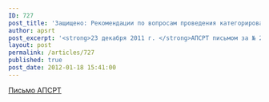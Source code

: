 ```yaml
---
ID: 727
post_title: 'Защищено: Рекомендации по вопросам проведения категорирования и оценки уязвимости'
author: apsrt
post_excerpt: '<strong>23 декабря 2011 г. </strong>АПСРТ письмом за № 2-01/312 организациям-членам ассоциации направлены рекомендации по вопросам проведения категорирования и проведения оценки уязвимости объектов транспортной инфраструктуры и транспортных средств для обеспечения транспортной безопасности.'
layout: post
permalink: /articles/727
published: true
post_date: 2012-01-18 15:41:00
---
```

[Письмо АПСРТ][1]

 [1]: http://www.apsrt.ru/docs/2-01-312.doc
